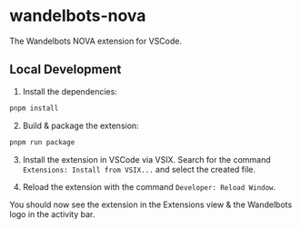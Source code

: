 # wandelbots-nova

The Wandelbots NOVA extension for VSCode.

## Local Development

1. Install the dependencies:

```bash
pnpm install
```

2. Build & package the extension:

```bash
pnpm run package
```

3. Install the extension in VSCode via VSIX. Search for the command `Extensions: Install from VSIX...` and select the created file.

4. Reload the extension with the command `Developer: Reload Window`.

You should now see the extension in the Extensions view & the Wandelbots logo in the activity bar.
